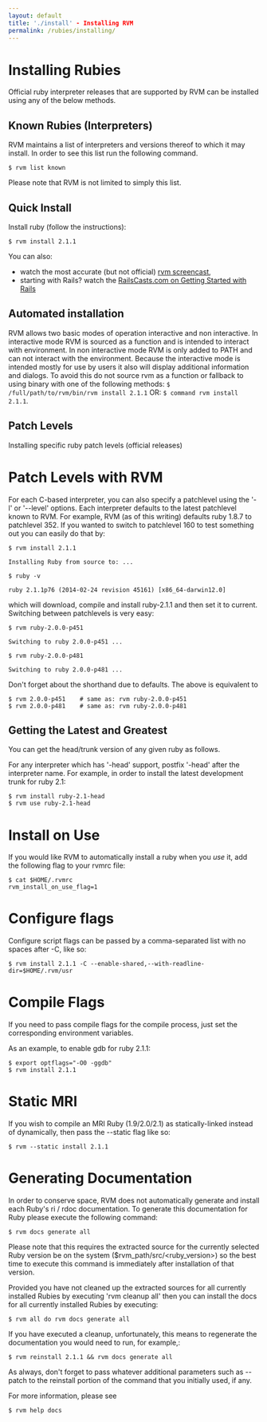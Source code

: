 ```yaml
---
layout: default
title: './install' - Installing RVM
permalink: /rubies/installing/
---
```


# Installing Rubies

Official ruby interpreter releases that are supported by RVM can be installed using any of the below methods.

## Known Rubies (Interpreters)

RVM maintains a list of interpreters and versions thereof to which it may
install. In order to see this list run the following command.

```
$ rvm list known
```

Please note that RVM is not limited to simply this list.

## Quick Install

Install ruby (follow the instructions):

```
$ rvm install 2.1.1
```

You can also:

* watch the most accurate (but not official)
[rvm screencast](http://screencasts.org/episodes/how-to-use-rvm),
* starting with Rails? watch the
[RailsCasts.com on Getting Started with Rails](http://railscasts.com/episodes/310-getting-started-with-rails)

## Automated installation

RVM allows two basic modes of operation interactive and non interactive. In
interactive mode RVM is sourced as a function and is intended to interact with
environment. In non interactive mode RVM is only added to PATH and can not
interact with the environment. Because the interactive mode is intended mostly
for use by users it also will display additional information and dialogs. To
avoid this do not source rvm as a function or fallback to using binary with one
of the following methods: `$ /full/path/to/rvm/bin/rvm install 2.1.1` OR:
`$ command rvm install 2.1.1`.

## Patch Levels

Installing specific ruby patch levels (official releases)

# Patch Levels with RVM

For each C-based interpreter, you can also specify a patchlevel using the '-l'
or '--level' options. Each interpreter defaults to the latest patchlevel known
to RVM. For example, RVM (as of this writing) defaults ruby 1.8.7 to patchlevel
352. If you wanted to switch to patchlevel 160 to test something out you can
easily do that by:

```
$ rvm install 2.1.1

Installing Ruby from source to: ...

$ ruby -v

ruby 2.1.1p76 (2014-02-24 revision 45161) [x86_64-darwin12.0]
```

which will download, compile and install ruby-2.1.1 and then set it to current.
Switching between patchlevels is very easy:

```
$ rvm ruby-2.0.0-p451

Switching to ruby 2.0.0-p451 ...

$ rvm ruby-2.0.0-p481

Switching to ruby 2.0.0-p481 ...
```

Don't forget about the shorthand due to defaults. The above is equivalent to

```
$ rvm 2.0.0-p451    # same as: rvm ruby-2.0.0-p451
$ rvm 2.0.0-p481    # same as: rvm ruby-2.0.0-p481
```

## Getting the Latest and Greatest

You can get the head/trunk version of any given ruby as follows.

For any interpreter which has '-head' support, postfix '-head' after the
interpreter name. For example, in order to install the latest development trunk
for ruby 2.1:

```
$ rvm install ruby-2.1-head
$ rvm use ruby-2.1-head
```

# Install on Use

If you would like RVM to automatically install a ruby when you *use* it, add the
following flag to your rvmrc file:

```
$ cat $HOME/.rvmrc
rvm_install_on_use_flag=1
```

# Configure flags

Configure script flags can be passed by a comma-separated list with no spaces after -C, like so:

```
$ rvm install 2.1.1 -C --enable-shared,--with-readline-dir=$HOME/.rvm/usr
```

# Compile Flags

If you need to pass compile flags for the compile process, just set the
corresponding environment variables.

As an example, to enable gdb for ruby 2.1.1:

```
$ export optflags="-O0 -ggdb"
$ rvm install 2.1.1
```

# Static MRI

If you wish to compile an MRI Ruby (1.9/2.0/2.1) as statically-linked instead of
dynamically, then pass the --static flag like so:

```
$ rvm --static install 2.1.1
```

# Generating Documentation

In order to conserve space, RVM does not automatically generate and install each
Ruby's ri / rdoc documentation. To generate this documentation for Ruby please
execute the following command:

```
$ rvm docs generate all
```

Please note that this requires the extracted source for the currently selected
Ruby version be on the system ($rvm_path/src/<ruby_version>) so the best time to
execute this command is immediately after installation of that version.

Provided you have not cleaned up the extracted sources for all currently
installed Rubies by executing 'rvm cleanup all' then you can install the docs
for all currently installed Rubies by executing:

```
$ rvm all do rvm docs generate all
```

If you have executed a cleanup, unfortunately, this means to regenerate the
documentation you would need to run, for example,:

```
$ rvm reinstall 2.1.1 && rvm docs generate all
```

As always, don't forget to pass whatever additional parameters such as --patch
to the reinstall portion of the command that you initially used, if any.

For more information, please see

```
$ rvm help docs
```
